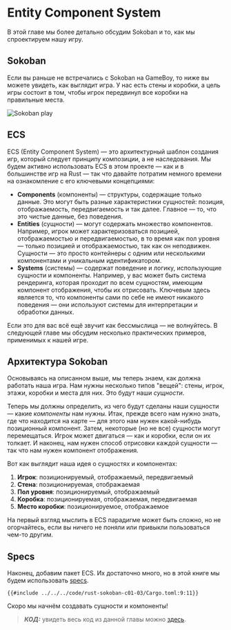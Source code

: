 # Entity Component System

В этой главе мы более детально обсудим Sokoban и то, как мы спроектируем нашу игру.

## Sokoban

Если вы раньше не встречались с Sokoban на GameBoy, то ниже вы можете увидеть, как выглядит игра. У нас есть стены и коробки, а цель игры состоит в том, чтобы игрок передвинул все коробки на правильные места.

![Sokoban play](./images/sokoban.gif)

## ECS

ECS (Entity Component System) — это архитектурный шаблон создания игр, который следует принципу композиции, а не наследования. Мы будем активно использовать ECS в этом проекте — как и в большинстве игр на Rust — так что давайте потратим немного времени на ознакомление с его ключевыми концепциями:

- **Components** (компоненты) — структуры, содержащие только данные. Это могут быть разные характеристики сущностей: позиция, отображаемость, передвигаемость и так далее. Главное — то, что это чистые данные, без поведения.
- **Entities** (сущности) — могут содержать множество компонентов. Например, игрок может характеризоваться позицией, отображаемостью и передвигаемостью, в то время как пол уровня — только позицией и отображаемостью, так как он неподвижен. Сущности — это просто контейнеры с одним или несколькими компонентами и уникальным идентификатором.
- **Systems** (системы) — содержат поведение и логику, использующие сущности и компоненты. Например, у вас может быть система рендеринга, которая проходит по всем сущностям, имеющим компонент отображения, чтобы их отрисовать. Ключевым здесь является то, что компоненты сами по себе не имеют никакого поведения — они используют системы для интерпретации и обработки данных.

Если это для вас всё ещё звучит как бессмыслица — не волнуйтесь. В следующей главе мы обсудим несколько практических примеров, применимых к нашей игре.

## Архитектура Sokoban

Основываясь на описанном выше, мы теперь знаем, как должна работать наша игра. Нам нужны несколько типов "вещей": стены, игрок, этажи, коробки и места для них. Это будут наши *сущности*.

Теперь мы должны определить, из чего будут сделаны наши сущности — какие *компоненты* нам нужны. Итак, прежде всего нам нужно знать, где что находится на карте — для этого нам нужен какой-нибудь позиционный компонент. Затем, некоторые (но не все) сущности могут перемещаться. Игрок может двигаться — как и коробки, если он их толкает. И наконец, нам нужен способ отрисовки каждой сущности — так что нам нужен компонент отображения.

Вот как выглядит наша идея о сущностях и компонентах:

1. **Игрок**: позиционируемый, отображаемый, передвигаемый
2. **Стена**: позиционируемая, отображаемая
3. **Пол уровня**: позиционируемый, отображаемый
4. **Коробка**: позиционируемая, отображаемая, передвигаемая
5. **Место коробки**: позиционируемое, отображаемое

На первый взгляд мыслить в ECS парадигме может быть сложно, но не огорчайтесь, если вы ничего не поняли или привыкли пользоваться чем-то другим.

## Specs

Наконец, добавим пакет ECS. Их достаточно много, но в этой книге мы будем использовать [specs](https://specs.amethyst.rs/docs/tutorials/).

```
{{#include ../../../code/rust-sokoban-c01-03/Cargo.toml:9:11}}
```

Скоро мы начнём создавать сущности и компоненты!

> ***КОД:*** увидеть весь код из данной главы можно [здесь](https://github.com/iolivia/rust-sokoban/tree/master/code/rust-sokoban-c01-03).
